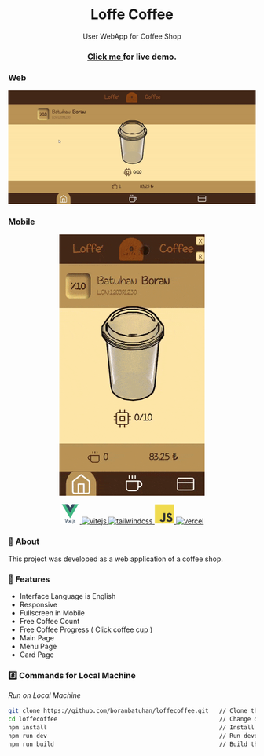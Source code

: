 <h1 align="center">Loffe Coffee</h1>

<p align="center"> User WebApp for Coffee Shop </p>
<h3 align="center"><a href="https://loffecoffee-delta.vercel.app/#/"> Click me </a> for live demo.</h3>

### **Web**

<p align="center"><img src="src/assets/gifs/web-res.gif" loading="eager" alt="webres-demo" /></a> </p>

### **Mobile**

<p align="center"><img src="src/assets/gifs/mobile-res.gif" loading="eager" alt="mobileres-demo" /></a> </p>

<div align="center">
<a href="https://vuejs.org/" target="_blank" rel="noreferrer"> <img src="https://raw.githubusercontent.com/devicons/devicon/master/icons/vuejs/vuejs-original-wordmark.svg" alt="vuejs" width="40" height="40"/> </a> 
<a href="https://vitejs.dev" target="_blank" rel="noreferrer"> <img src="https://vitejs.dev/logo-with-shadow.png" alt="vitejs" width="40" height="40"/> </a> 
 <a href="https://tailwindcss.com/" target="_blank" rel="noreferrer"> <img src="https://www.vectorlogo.zone/logos/tailwindcss/tailwindcss-icon.svg" alt="tailwindcss" width="40" height="40"/> 
 </a>  
<a href="https://developer.mozilla.org/en-US/docs/Web/JavaScript" target="_blank" rel="noreferrer"> <img src="https://raw.githubusercontent.com/devicons/devicon/master/icons/javascript/javascript-original.svg" alt="javascript" width="40" height="40"/> </a> 
<a href="https://vercel.com" target="_blank" rel="noreferrer"> <img src="https://seeklogo.com/images/V/vercel-logo-F748E39008-seeklogo.com.png" alt="vercel" width="40" height="40"/> </a> 

</div>


### 📔 **About**

This project was developed as a web application of a coffee shop.


### 📜 **Features**
- Interface Language is English
- Responsive
- Fullscreen in Mobile
- Free Coffee Count
- Free Coffee Progress ( Click coffee cup )
- Main Page
- Menu Page
- Card Page



<!-- ### 💻 **Usage** -->


<!-- - [Vue](https://vuejs.org/) -->


### #️⃣ **Commands for Local Machine**

_Run on Local Machine_

```sh
git clone https://github.com/boranbatuhan/loffecoffee.git   // Clone the repository.
cd loffecoffee                                              // Change directory.
npm install                                                 // Install dependencies.
npm run dev                                                 // Run development mode.
npm run build                                               // Build the project.
```